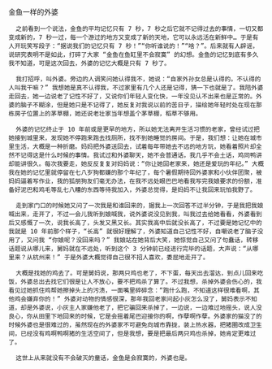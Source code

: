 金鱼一样的外婆

      之前看到一个说法，金鱼的平均记忆只有 7 秒，7 秒之后它就不记得过去的事情，一切又都变成新的，7 秒一过，每一个游过的地方又变成了新的天地，它可以永远活在新鲜中… 于是有人开玩笑写段子：“据说我们的记忆只有 7 秒！”“你听谁说的！”“啥？”。后来就有人辟谣，说研究表明不是如此，打碎了大家 “金鱼在鱼缸里不会寂寞” 的幻想。金鱼的记忆到底有多久我不知道，可是这次回去，外婆的记忆大概是只有 7 秒了。

      我打招呼，叫外婆。旁边的人调笑问她认得我不，她说：“自家外孙女总是认得的。不认得的人叫我干嘛？” 我想她是真不认得我，不过家里有几个人还是记得，猜一下也就是了。我陪外婆走回去，她一边说老了记性不好了，又说你们年轻人变化快，一年没见认不出来也是正常的。外婆的脑子不糊涂，但是她只是不记得了，她反复对我说以前的苦日子，描绘她年轻时处在现在那栋房子位置上的茅草棚，她还说老壮家当年想盖个茅草棚，稻草不够用。

      外婆的记忆终止于 10 年前或是更早的地方，所以她无法离开生活习惯的老家，曾经试过把她接到城里来，发现她不停跑来跑去找厕所，找不到她睡觉的房间。于是，我们想：让她在城市里生活，大概是一种折磨。妈妈把外婆送回去，试着每年带她去不远的地方玩，她看着照片却全然不记得这是什么时候的事情。我试过和外婆聊天，她不会普通话，我几乎不会土话，鸡同鸭讲却能讲很久。每次我要走，她反反复复对妈妈说：“你让她回老家来，她还是爱玩的年纪。” 大概我在她的记忆里就停留在七八岁狗都嫌的那个年纪了，每个暑假期待回外婆家和小伙伴团聚，被妈妈逼着写作业，我的狐朋狗友们毫无办法，在我不远处眼巴巴地看我写完我娘要求的份额，准备好泥巴和鸡毛等乱七八糟的东西等待我加入，外婆总觉得，是妈妈不让我回来玩怕我野了。

      走到家门口的时候她又问了一次我是和谁回来的，据我上一次回答不过半分钟，于是我把我娘喊出来，走开了，不过一会儿我听到娘喊我，说外婆说没见到我，叫我过去给她看看，外婆看到后又感慨了一次，说我长高了，头发又黑又长。其实我高中后就没长高了，不过要是她记忆中的我就是 10 年前那个样子，“长高” 就很好理解了，外婆知道自己记性不好，自嘲说老了脑子没用了，又问我 “你娘呢？没回来吗？” 我娘站在她背后大笑，她惊觉自己又问了句蠢话，转移话题说从哪儿来，舅妈就在不远处，听到这个 3 分钟前已经进行完毕的话题，大声说：“从哪里来？从杭州来！” 于是外婆大概觉得自己很不招人喜欢，委屈地走开了。

      大概是找她的鸡去了。可是舅妈说，那两只鸡也老了，不下蛋，每天出去溜达，到点儿回来吃饭，外婆总出去找它们很是让人不放心，要不把鸡杀了算了。不过我想，杀掉外婆会伤心的，我看见过她抓住鸡帮她擦掉头上的污渍，一面嘴里碎碎念：“跑什么跑，不知道这样很难看啊，其他鸡会嫌弃你的！” 外婆对动物的情感很深，那年我回老家问起小灰怎么没了，舅妈表示不知道，却是外婆说，小灰主人家嫌他老了，把它骗回来杀掉了，一边说，一边难过地摇头，说人没良心，你从田里下地回来的时候，它是会摇着尾巴迎接你的啊，作孽啊作孽。外婆家的猫没了的时候外婆也是很难过的，虽然现在的外婆家不可避免向城市靠拢，装上热水器，把猪圈改成卫生间，已经没有鸡啊鸭啊猪的生活空间了，但是我想，要是把最后两只鸡也杀掉，她肯定更难过了。

      这世上从来就没有不会破灭的童话，金鱼是会寂寞的，外婆也是。
